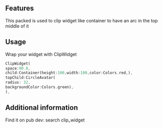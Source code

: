 ## Features

This packed is used to clip widget like container to have an arc in the top middle of it

## Usage

Wrap your widget with ClipWidget

```dart
ClipWidget(
space:90.0,
child:Container(height:100,width:100,color:Colors.red,),
topChild:CircleAvatar(
radius: 32,
backgroundColor:Colors.green),
),
```

## Additional information

Find it on pub dev: search clip_widget
